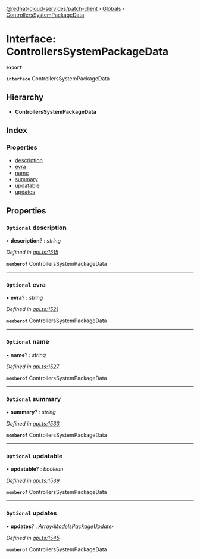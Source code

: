[@redhat-cloud-services/patch-client](../README.md) › [Globals](../globals.md) › [ControllersSystemPackageData](controllerssystempackagedata.md)

# Interface: ControllersSystemPackageData

**`export`** 

**`interface`** ControllersSystemPackageData

## Hierarchy

* **ControllersSystemPackageData**

## Index

### Properties

* [description](controllerssystempackagedata.md#optional-description)
* [evra](controllerssystempackagedata.md#optional-evra)
* [name](controllerssystempackagedata.md#optional-name)
* [summary](controllerssystempackagedata.md#optional-summary)
* [updatable](controllerssystempackagedata.md#optional-updatable)
* [updates](controllerssystempackagedata.md#optional-updates)

## Properties

### `Optional` description

• **description**? : *string*

*Defined in [api.ts:1515](https://github.com/RedHatInsights/javascript-clients/blob/669b7c5/packages/patch/api.ts#L1515)*

**`memberof`** ControllersSystemPackageData

___

### `Optional` evra

• **evra**? : *string*

*Defined in [api.ts:1521](https://github.com/RedHatInsights/javascript-clients/blob/669b7c5/packages/patch/api.ts#L1521)*

**`memberof`** ControllersSystemPackageData

___

### `Optional` name

• **name**? : *string*

*Defined in [api.ts:1527](https://github.com/RedHatInsights/javascript-clients/blob/669b7c5/packages/patch/api.ts#L1527)*

**`memberof`** ControllersSystemPackageData

___

### `Optional` summary

• **summary**? : *string*

*Defined in [api.ts:1533](https://github.com/RedHatInsights/javascript-clients/blob/669b7c5/packages/patch/api.ts#L1533)*

**`memberof`** ControllersSystemPackageData

___

### `Optional` updatable

• **updatable**? : *boolean*

*Defined in [api.ts:1539](https://github.com/RedHatInsights/javascript-clients/blob/669b7c5/packages/patch/api.ts#L1539)*

**`memberof`** ControllersSystemPackageData

___

### `Optional` updates

• **updates**? : *Array‹[ModelsPackageUpdate](modelspackageupdate.md)›*

*Defined in [api.ts:1545](https://github.com/RedHatInsights/javascript-clients/blob/669b7c5/packages/patch/api.ts#L1545)*

**`memberof`** ControllersSystemPackageData
